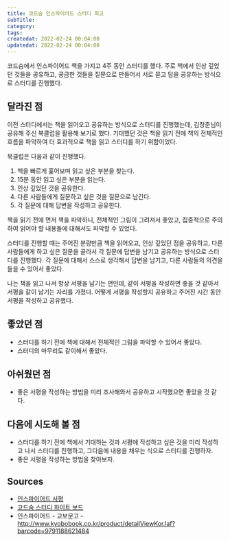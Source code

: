 ```yaml
---
title: 코드숨 인스파이어드 스터디 회고
subTitle:
category:
tags:
createdat: 2022-02-24 00:04:00
updatedat: 2022-02-24 00:04:00
---
```


코드숨에서 인스파이어드 책을 가지고 4주 동안 스터디를 했다. 주로 책에서
인상 깊었던 것들을 공유하고, 궁금한 것들을 질문으로 만들어서 서로 묻고 답을
공유하는 방식으로 스터디를 진행했다.

## 달라진 점

이전 스터디에서는 책을 읽어오고 공유하는 방식으로 스터디를 진행했는데,
김창준님이 공유해 주신 북클럽을 활용해 보기로 했다. 기대했던 것은 책을 읽기 전에
책의 전체적인 흐름을 파악하여 더 효과적으로 책을 읽고 스터디를 하기 위함이었다.  

북클럽은 다음과 같이 진행했다.

1. 책을 빠르게 훑어보며 읽고 싶은 부분을 찾는다.
2. 15분 동안 읽고 싶은 부분을 읽는다.
3. 인상 깊었던 것을 공유한다.
4. 다른 사람들에게 질문하고 싶은 것을 질문으로 남긴다.
5. 각 질문에 대해 답변을 작성하고 공유한다.

책을 읽기 전에 먼저 책을 파악하니, 전체적인 그림이 그려져서 좋았고, 집중적으로
주의하여 읽어야 할 내용들에 대해서도 파악할 수 있었다.  

스터디를 진행할 때는 주어진 분량만큼 책을 읽어오고, 인상 깊었던 점을 공유하고,
다른 사람들에게 하고 싶은 질문을 골라서 각 질문에 답변을 남기고 공유하는
방식으로 스터디를 진행했다. 각 질문에 대해서 스스로 생각해서 답변을 남기고, 다른
사람들의 의견을 들을 수 있어서 좋았다.  

나는 책을 읽고 나서 항상 서평을 남기는 편인데, 같이 서평을 작성하면 좋을 것
같아서 서평을 같이 남기는 자리를 가졌다. 어떻게 서평을 작성할지 공유하고 주어진
시간 동안 서평을 작성하고 공유했다.

## 좋았던 점

* 스터디를 하기 전에 책에 대해서 전체적인 그림을 파악할 수 있어서 좋았다.
* 스터디의 마무리도 같이해서 좋았다.

## 아쉬웠던 점

* 좋은 서평을 작성하는 방법을 미리 조사해와서 공유하고 시작했으면 좋았을 것 같다.

## 다음에 시도해 볼 점

* 스터디를 하기 전에 책에서 기대하는 것과 서평에 작성하고 싶은 것을 미리 작성하고
  나서 스터디를 진행하고, 그다음에 내용을 채우는 식으로 스터디를 진행하자.
* 좋은 서평을 작성하는 방법을 찾아보자.

## Sources

* [인스파이어드 서평](https://hannut91.github.io/blogs/books/inspired)
* [코드숨 스터디 화이트 보드](https://docs.google.com/spreadsheets/d/1r4M9aMCtf9I5-ZEFdTXv-SodmveJcZmr5stMUSFqDc8/edit#gid=11185377)
* 인스파이어드 - 교보문고 - <http://www.kyobobook.co.kr/product/detailViewKor.laf?barcode=9791188621484>
